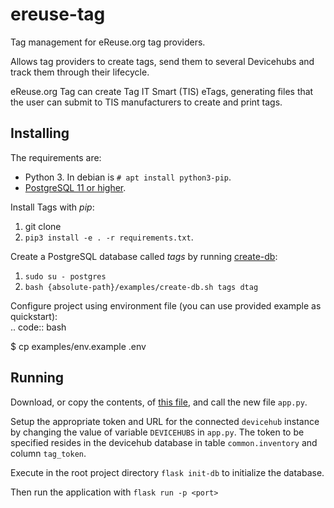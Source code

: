 # ereuse-tag
Tag management for eReuse.org tag providers.

Allows tag providers to create tags, send them to several Devicehubs and
track them through their lifecycle.

eReuse.org Tag can create Tag IT Smart (TIS) eTags, generating files that
the user can submit to TIS manufacturers to create and print tags.

## Installing
The requirements are:

- Python 3. In debian is `# apt install python3-pip`.
- [PostgreSQL 11 or higher](https://www.postgresql.org/download/).

Install Tags with *pip*:

1. git clone
3. `pip3 install -e . -r requirements.txt`.

Create a PostgreSQL database called *tags* by running
[create-db](examples/create-db.sh):

1. `sudo su - postgres`
2. `bash {absolute-path}/examples/create-db.sh tags dtag`

Configure project using environment file (you can use provided example as quickstart):                    
.. code:: bash 
   
   $ cp examples/env.example .env

## Running
Download, or copy the contents, of [this file](examples/app.py), and
call the new file ``app.py``.

Setup the appropriate token and URL for the connected `devicehub` instance by changing
the value of variable `DEVICEHUBS` in `app.py`.
The token to be specified resides in the devicehub database in table `common.inventory` and column
`tag_token`.

Execute in the root project directory ``flask init-db`` to initialize the database.

Then run the application with `flask run -p <port>`

